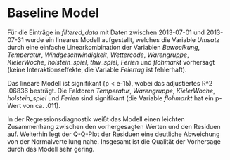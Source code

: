 # Baseline Model

Für die Einträge in *filtered_data* mit Daten zwischen 2013-07-01 und 2013-07-31 wurde ein lineares Modell aufgestellt, welches die Variable *Umsatz* durch eine einfache Linearkombination der Variablen *Bewoelkung*, *Temperatur*, *Windgeschwindigkeit*, *Wettercode*, *Warengruppe*, *KielerWoche*, *holstein_spiel*, *thw_spiel*, *Ferien* und *flohmarkt* vorhersagt (keine Interaktionseffekte, die Variable *Feiertag* ist fehlerhaft).

Das lineare Modell ist signifikant (p \< e-15), wobei das adjustiertes R\^2 .06836 besträgt. Die Faktoren *Temperatur*, *Warengruppe*, *KielerWoche*, *holstein_spiel* und *Ferien* sind signifikant (die Variable *flohmarkt* hat ein p-Wert von ca. .011).

In der Regressionsdiagnostik weißt das Modell einen leichten Zusammenhang zwischen den vorhergesagten Werten und den Residuen auf. Weiterhin legt der Q-Q-Plot der Residuen eine deutliche Abweichung von der Normalverteilung nahe. Insgesamt ist die Qualität der Vorhersage durch das Modell sehr gering.
